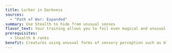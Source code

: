 ```yaml
---
title: Lurker in Darkness
sources:
  - "Path of War: Expanded"
summary: Use Stealth to hide from unusual senses
flavor_text: Your training allows you to foil even magical and unusual senses.
prerequisites:
  - Stealth 6 ranks
benefit: Creatures using unusual forms of sensory perception such as blindsight, greensight, or tremorsense cannot automatically foil your use of Stealth; such creatures must make a Perception check as normal to detect you when you make use of the Stealth skill. This feat foils indirect detection (such as a creature using *detect magic* to search for your magical items while you are using Stealth) in the manner described above, but has no effect on psi-like abilities, powers, spells, spell-like abilities, and/or supernatural abilities specifically used to uncover information about you rather than enhancing the user's perception, such as the *augury* spell.
---
```

